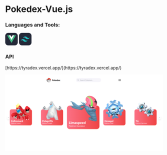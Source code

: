 # Pokedex-Vue.js
<h3 align="left">Languages and Tools:</h3>
<p align="left"> <img src="https://github.com/tandpfun/skill-icons/blob/main/icons/VueJS-Dark.svg" alt="VueJS" width="40" height="40"/> <img src="https://github.com/tandpfun/skill-icons/blob/main/icons/TailwindCSS-Dark.svg" alt="TailwindCSS" width="40" height="40"/> </p>

<h3 align="left">API</h3>
[https://tyradex.vercel.app/](https://tyradex.vercel.app/)


![alt text](https://github.com/boysimon10/pokedex-vuejs/blob/main/public/pokedex-screenshot.png)
